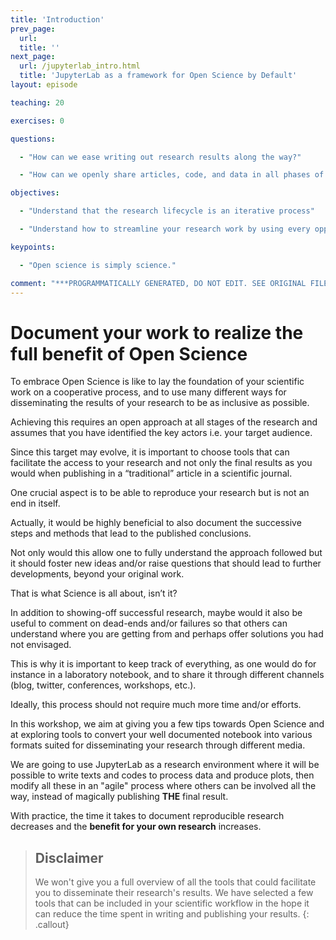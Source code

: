 ```yaml
---
title: 'Introduction'
prev_page:
  url: 
  title: ''
next_page:
  url: /jupyterlab_intro.html
  title: 'JupyterLab as a framework for Open Science by Default'
layout: episode

teaching: 20

exercises: 0

questions:

  - "How can we ease writing out research results along the way?"

  - "How can we openly share articles, code, and data in all phases of the research process?"

objectives:

  - "Understand that the research lifecycle is an iterative process"

  - "Understand how to streamline your research work by using every opportunities to share and make publicly available all phases of your research process"

keypoints:

  - "Open science is simply science."

comment: "***PROGRAMMATICALLY GENERATED, DO NOT EDIT. SEE ORIGINAL FILES IN /content***"
---
```


# Document your work to realize the full benefit of Open Science

To embrace Open Science is like to lay the foundation of your scientific work on a cooperative process, and to use many different ways for disseminating the results of your research to be as inclusive as possible.

Achieving this requires an open approach at all stages of the research and assumes that you have identified the key actors i.e. your target audience. 

Since this target may evolve, it is important to choose tools that can facilitate the access to your research and not only the final results as you would when publishing in a “traditional” article in a scientific journal.

One crucial aspect is to be able to reproduce your research but is not an end in itself. 

Actually, it would be highly beneficial to also document the successive steps and methods that lead to the published conclusions. 

Not only would this allow one to fully understand the approach followed but it should foster new ideas and/or raise questions that should lead to further developments, beyond your original work. 

That is what Science is all about, isn’t it?

In addition to showing-off successful research, maybe would it also be useful to comment on dead-ends and/or failures so that others can understand where you are getting from and perhaps offer solutions you had not envisaged.

This is why it is important to keep track of everything, as one would do for instance in a laboratory notebook, and to share it through different channels (blog, twitter, conferences, workshops, etc.).

Ideally, this process should not require much more time and/or efforts.

In this workshop, we aim at giving you a few tips towards Open Science and at exploring tools to convert your well documented notebook into various formats suited for disseminating your research through different media.

We are going to use JupyterLab as a research environment where it will be possible to write texts and codes to process data and produce plots, then modify all these in an "agile" process where others can be involved all the way, instead of magically publishing **THE** final result.

With practice, the time it takes to document reproducible research decreases and the **benefit for your own research** increases.

> ## Disclaimer
> 
> We won't give you a full overview of all the tools that could facilitate you
> to disseminate their research's results. We have selected a few tools that can be
> included in your scientific workflow in the hope it can reduce the time spent 
> in writing and publishing your results.
{: .callout}

